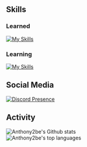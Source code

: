 Skills
---
### Learned
[![My Skills](https://skillicons.dev/icons?i=js,html,css,svelte,cs,dotnet,discord,bots,go,py,git,github,md,mysql,tailwind,flask,linux,visualstudio,vscode,raspberrypi&perline=10)](https://skillicons.dev)
### Learning
[![My Skills](https://skillicons.dev/icons?i=rust,wasm,ts,deno,nodejs,docker,react,unity,electron,regex&perline=10)](https://skillicons.dev)

Social Media
---
[![Discord Presence](https://lanyard.cnrad.dev/api/524430573964361733)](https://discord.com/users/524430573964361733)

Activity
---
![Anthony2be's Github stats](https://github-readme-stats.vercel.app/api?username=Anthony2be&show_icons=true&theme=dark&bg_color=171b22&text_color=CCCCCC&hide_border=true&)\
![Anthony2be's top languages](https://github-readme-stats.vercel.app/api/top-langs/?username=Anthony2be&theme=dark&bg_color=171b22&text_color=CCCCCC&hide_border=true)
